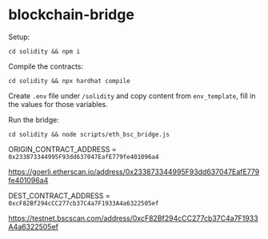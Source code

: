 # blockchain-bridge

Setup:
```
cd solidity && npm i
```

Compile the contracts:
```
cd solidity && npx hardhat compile
```

Create `.env` file under `/solidity` and copy content from `env_template`, fill in the values for those variables.

Run the bridge:
```
cd solidity && node scripts/eth_bsc_bridge.js
```

ORIGIN_CONTRACT_ADDRESS = `0x233873344995F93dd637047EafE779fe401096a4`

https://goerli.etherscan.io/address/0x233873344995F93dd637047EafE779fe401096a4

DEST_CONTRACT_ADDRESS = `0xcF82Bf294cCC277cb37C4a7F1933A4a6322505ef`

https://testnet.bscscan.com/address/0xcF82Bf294cCC277cb37C4a7F1933A4a6322505ef
